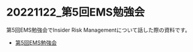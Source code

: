# 20221122_第5回EMS勉強会

第5回EMS勉強会でInsider Risk Managementについて話した際の資料です。

- [第5回EMS勉強会](https://ems-meeting.connpass.com/event/261091/)

